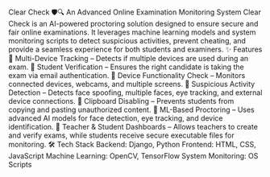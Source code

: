 Clear Check 🛡️🔍 An Advanced Online Examination Monitoring System Clear Check is an AI-powered proctoring solution designed to ensure secure and fair online examinations. It leverages machine learning models and system monitoring scripts to detect suspicious activities, prevent cheating, and provide a seamless experience for both students and examiners. 
✨ Features 
🔹 Multi-Device Tracking – Detects if multiple devices are used during an exam. 
🔹 Student Verification – Ensures the right candidate is taking the exam via email authentication. 
🔹 Device Functionality Check – Monitors connected devices, webcams, and multiple screens. 
🔹 Suspicious Activity Detection – Detects face spoofing, multiple faces, eye tracking, and external device connections. 
🔹 Clipboard Disabling – Prevents students from copying and pasting unauthorized content. 
🔹 ML-Based Proctoring – Uses advanced AI models for face detection, eye tracking, and device identification. 
🔹 Teacher & Student Dashboards – Allows teachers to create and verify exams, while students receive secure executable files for monitoring. 
🛠️ Tech Stack Backend: Django, Python Frontend: HTML, CSS, JavaScript Machine Learning: OpenCV, TensorFlow System Monitoring: OS Scripts
